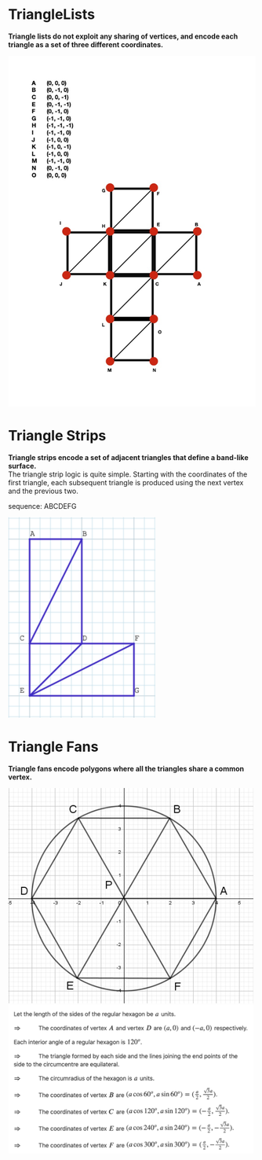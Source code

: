 # TriangleLists

**Triangle lists do not exploit any sharing of vertices, and encode each triangle as a set of three different coordinates.**


<img width="800" src="./img/CUBE.jpg">

# Triangle Strips

**Triangle strips encode a set of adjacent triangles that define a band-like surface.**\
The triangle strip logic is quite simple. Starting with the coordinates of the first triangle, each subsequent triangle is produced using the next vertex and the previous two.


sequence: ABCDEFG

<img width="300" src="./img/LShape.png">

# Triangle Fans

**Triangle fans encode polygons where all the triangles share a common vertex.**

<img width="500" src="./img/hexshape.png">

<img width="500" src="./img/hex.png">

